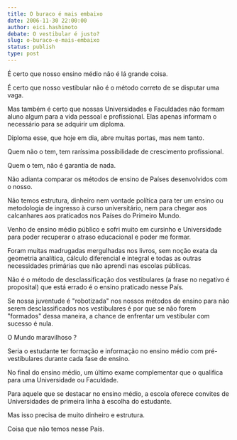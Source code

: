 ```yaml
---
title: O buraco é mais embaixo
date: 2006-11-30 22:00:00
author: eici.hashimoto
debate: O vestibular é justo?
slug: o-buraco-e-mais-embaixo
status: publish 
type: post
---
```


É certo que nosso ensino médio não é lá grande coisa.  

É certo que nosso vestibular não é o método correto de se disputar uma vaga.  

Mas também é certo que nossas Universidades e Faculdades não formam aluno algum para a vida pessoal e profissional. Elas apenas informam o necessário para se adquirir um diploma.  

Diploma esse, que hoje em dia, abre muitas portas, mas nem tanto.  

Quem não o tem, tem raríssima possibilidade de crescimento profissional.  

Quem o tem, não é garantia de nada.  

Não adianta comparar os métodos de ensino de Países desenvolvidos com o nosso.  

Não temos estrutura, dinheiro nem vontade política para ter um ensino ou metodologia de ingresso à curso universitário, nem para chegar aos calcanhares aos praticados nos Países do Primeiro Mundo.  

Venho de ensino médio público e sofri muito em cursinho e Universidade para poder recuperar o atraso educacional e poder me formar.   

Foram muitas madrugadas mergulhadas nos livros, sem noção exata da geometria analítica, cálculo diferencial e integral e todas as outras necessidades primárias que não aprendi nas escolas públicas.  

Não é o método de desclassificação dos vestibulares (a frase no negativo é proposital) que está errado é o ensino praticado nesse País.  

Se nossa juventude é "robotizada" nos nossos métodos de ensino para não serem desclassificados nos vestibulares é por que se não forem "formados" dessa maneira, a chance de enfrentar um vestibular com sucesso é nula.  

O Mundo maravilhoso ?  

Seria o estudante ter formação e informação no ensino médio com pré-vestibulares durante cada fase de ensino.  

No final do ensino médio, um último exame complementar que o qualifica para uma Universidade ou Faculdade.  

Para aquele que se destacar no ensino médio, a escola oferece convites de Universidades de primeira linha à escolha do estudante.  

Mas isso precisa de muito dinheiro e estrutura.  

Coisa que não temos nesse País.
